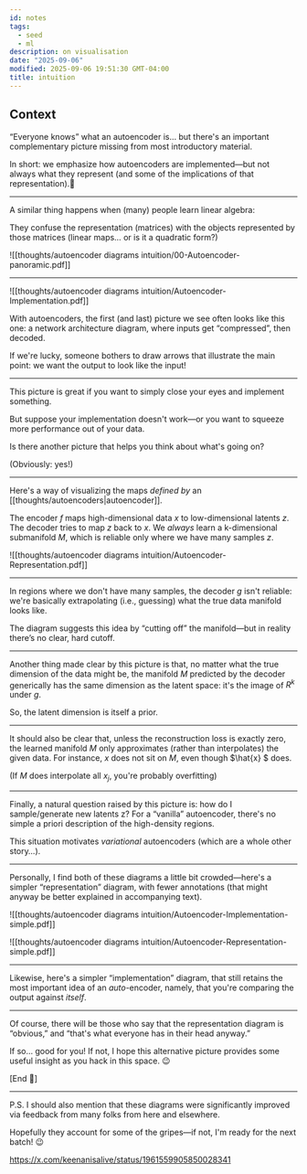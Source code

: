 ```yaml
---
id: notes
tags:
  - seed
  - ml
description: on visualisation
date: "2025-09-06"
modified: 2025-09-06 19:51:30 GMT-04:00
title: intuition
---
```


## Context

“Everyone knows” what an autoencoder is… but there's an important complementary picture missing from most introductory material.

In short: we emphasize how autoencoders are implemented—but not always what they represent (and some of the implications of that representation).🧵

---

A similar thing happens when (many) people learn linear algebra:

They confuse the representation (matrices) with the objects represented by those matrices (linear maps… or is it a quadratic form?)

![[thoughts/autoencoder diagrams intuition/00-Autoencoder-panoramic.pdf]]

---

![[thoughts/autoencoder diagrams intuition/Autoencoder-Implementation.pdf]]

With autoencoders, the first (and last) picture we see often looks like this one: a network architecture diagram, where inputs get “compressed”, then decoded.

If we're lucky, someone bothers to draw arrows that illustrate the main point: we want the output to look like the input!

---

This picture is great if you want to simply close your eyes and implement something.

But suppose your implementation doesn't work—or you want to squeeze more performance out of your data.

Is there another picture that helps you think about what's going on?

(Obviously: yes!)

---

Here's a way of visualizing the maps _defined by_ an [[thoughts/autoencoders|autoencoder]].

The encoder $f$ maps high-dimensional data $x$ to low-dimensional latents $z$. The decoder tries to map $z$ back to $x$. We _always_ learn a k-dimensional submanifold $M$, which is reliable only where we have many samples $z$.

![[thoughts/autoencoder diagrams intuition/Autoencoder-Representation.pdf]]

---

In regions where we don't have many samples, the decoder $g$ isn't reliable: we're basically extrapolating (i.e., guessing) what the true data manifold looks like.

The diagram suggests this idea by “cutting off” the manifold—but in reality there’s no clear, hard cutoff.

---

Another thing made clear by this picture is that, no matter what the true dimension of the data might be, the manifold $M$ predicted by the decoder generically has the same dimension as the latent space: it's the image of $R^k$ under $g$.

So, the latent dimension is itself a prior.

---

It should also be clear that, unless the reconstruction loss is exactly zero, the learned manifold $M$ only approximates (rather than interpolates) the given data. For instance, $x$ does not sit on $M$, even though $\hat{x} $ does.

(If $M$ does interpolate all $x_j$, you're probably overfitting)

---

Finally, a natural question raised by this picture is: how do I sample/generate new latents z? For a “vanilla” autoencoder, there's no simple a priori description of the high-density regions.

This situation motivates _variational_ autoencoders (which are a whole other story…).

---

Personally, I find both of these diagrams a little bit crowded—here's a simpler “representation” diagram, with fewer annotations (that might anyway be better explained in accompanying text).

![[thoughts/autoencoder diagrams intuition/Autoencoder-Implementation-simple.pdf]]

![[thoughts/autoencoder diagrams intuition/Autoencoder-Representation-simple.pdf]]

---

Likewise, here's a simpler “implementation” diagram, that still retains the most important idea of an _auto_-encoder, namely, that you're comparing the output against _itself_.

---

Of course, there will be those who say that the representation diagram is “obvious,” and “that's what everyone has in their head anyway.”

If so… good for you! If not, I hope this alternative picture provides some useful insight as you hack in this space. 😉

[End 🧵]

---

P.S. I should also mention that these diagrams were significantly improved via feedback from many folks from here and elsewhere.

Hopefully they account for some of the gripes—if not, I'm ready for the next batch! 😉

https://x.com/keenanisalive/status/1961559905850028341
